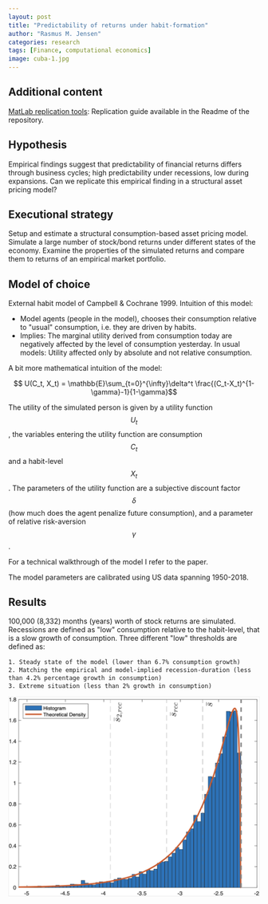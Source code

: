 ```yaml
---
layout: post
title: "Predictability of returns under habit-formation"
author: "Rasmus M. Jensen"
categories: research
tags: [Finance, computational economics]
image: cuba-1.jpg
---
```

## Additional content
[MatLab replication tools](https://github.com/RasmusJensen96/Habit-Models-Advanced-Asset-Pricing): Replication guide available in the Readme of the repository.

## Hypothesis
Empirical findings suggest that predictability of financial returns differs through business cycles; high predictability under recessions, low during expansions. Can we replicate this empirical finding in a structural asset pricing model?

## Executional strategy
Setup and estimate a structural consumption-based asset pricing model. Simulate a large number of stock/bond returns under different states of the economy. Examine the properties of the simulated returns and compare them to returns of an empirical market portfolio.

## Model of choice
External habit model of Campbell & Cochrane 1999. Intuition of this model:
  - Model agents (people in the model), chooses their consumption relative to "usual" consumption, i.e. they are driven by habits.
  - Implies: The marginal utility derived from consumption today are negatively affected by the level of consumption yesterday.
In usual models: Utility affected only by absolute and not relative consumption.

A bit more mathematical intuition of the model:

$$ U(C_t, X_t) = \mathbb{E}\sum_{t=0}^{\infty}\delta^t \frac{(C_t-X_t)^{1-\gamma}-1}{1-\gamma}$$

The utility of the simulated person is given by a utility function $$U_t$$, the variables entering the utility function are consumption $$C_t$$ and a habit-level $$X_t$$. The parameters of the utility function are a subjective discount factor $$\delta$$ (how much does the agent penalize future consumption), and a parameter of relative risk-aversion $$\gamma$$.

For a technical walkthrough of the model I refer to the paper.

The model parameters are calibrated using US data spanning 1950-2018.

## Results
100,000 (8,332) months (years) worth of stock returns are simulated. Recessions are defined as "low" consumption relative to the habit-level, that is a slow growth of consumption. Three different "low" thresholds are defined as:

    1. Steady state of the model (lower than 6.7% consumption growth)
    2. Matching the empirical and model-implied recession-duration (less than 4.2% percentage growth in consumption)
    3. Extreme situation (less than 2% growth in consumption)

![Histogram of surplus consumption](/assets/img/DistributionS_t.jpg)
